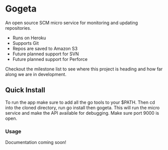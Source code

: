 # Gogeta
An open source SCM micro service for monitoring and updating repositories.

 * Runs on Heroku
 * Supports Git
 * Repos are saved to Amazon S3
 * Future planned support for SVN
 * Future planned support for Perforce

Checkout the milestone list to see where this project is heading and how far along we are in development.


## Quick Install

To run the app make sure to add all the go tools to your $PATH. Then cd into the cloned directory, run go install then gogeta. This will run the micro service and make the API available for debugging. Make sure port 9000 is open.

### Usage

Documentation coming soon!
